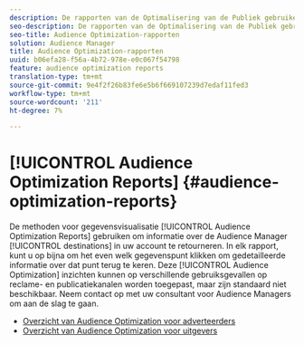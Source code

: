 ```yaml
---
description: De rapporten van de Optimalisering van de Publiek gebruiken gegevens visualisatiemethodes om informatie over de bestemmingen in uw rekening van de Audience Manager terug te keren. In elk rapport, kunt u op bijna om het even welk gegevenspunt klikken om gedetailleerde informatie over dat punt terug te keren. Deze inzichten van de Optimalisering van de Publiek kunnen op verscheidene gebruiksgevallen over reclame en publicatiekanalen worden toegepast, maar zijn niet door gebrek beschikbaar. Neem contact op met uw consultant voor Audience Managers om aan de slag te gaan.
seo-description: De rapporten van de Optimalisering van de Publiek gebruiken gegevens visualisatiemethodes om informatie over de bestemmingen in uw rekening van de Audience Manager terug te keren. In elk rapport, kunt u op bijna om het even welk gegevenspunt klikken om gedetailleerde informatie over dat punt terug te keren. Deze inzichten van de Optimalisering van de Publiek kunnen op verscheidene gebruiksgevallen over reclame en publicatiekanalen worden toegepast, maar zijn niet door gebrek beschikbaar. Neem contact op met uw consultant voor Audience Managers om aan de slag te gaan.
seo-title: Audience Optimization-rapporten
solution: Audience Manager
title: Audience Optimization-rapporten
uuid: b06efa28-f56a-4b72-978e-e0c067f54798
feature: audience optimization reports
translation-type: tm+mt
source-git-commit: 9e4f2f26b83fe6e5b6f669107239d7edaf11fed3
workflow-type: tm+mt
source-wordcount: '211'
ht-degree: 7%

---
```



# [!UICONTROL Audience Optimization Reports] {#audience-optimization-reports}

De methoden voor gegevensvisualisatie [!UICONTROL Audience Optimization Reports] gebruiken om informatie over de Audience Manager [!UICONTROL destinations] in uw account te retourneren. In elk rapport, kunt u op bijna om het even welk gegevenspunt klikken om gedetailleerde informatie over dat punt terug te keren. Deze [!UICONTROL Audience Optimization] inzichten kunnen op verschillende gebruiksgevallen op reclame- en publicatiekanalen worden toegepast, maar zijn standaard niet beschikbaar. Neem contact op met uw consultant voor Audience Managers om aan de slag te gaan.

+ [Overzicht van Audience Optimization voor adverteerders](aor-advertisers/aor-advertisers.md)
+ [Overzicht van Audience Optimization voor uitgevers](aor-publishers/aor-publishers.md)